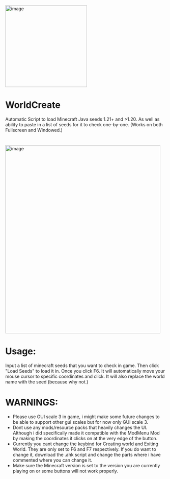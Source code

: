 <img width="256" height="256" alt="image" src="https://github.com/user-attachments/assets/451e4f27-3e7a-4431-ac49-ffa4497fb7f2" />

# WorldCreate

Automatic Script to load Minecraft Java seeds 1.21+ and >1.20. As well as ability to paste in a list of seeds for it to check one-by-one.
(Works on both Fullscreen and Windowed.)

#

<img width="487" height="589" alt="image" src="https://github.com/user-attachments/assets/fb97109a-25b9-4ccf-9153-7f672174aee6" />

#

# Usage:
Input a list of minecraft seeds that you want to check in game. Then click "Load Seeds" to load it in. Once you click F6. It will automatically move your mouse cursor to specific coordinates and click. It will also replace the world name with the seed (because why not.)

# WARNINGS:
- Please use GUI scale 3 in game, i might make some future changes to be able to support other gui scales but for now only GUI scale 3.
- Dont use any mods/resource packs that heavily changes the UI. Although i did specifically made it compatible with the ModMenu Mod by making the coordinates it clicks on at the very edge of the button.
- Currently you cant change the keybind for Creating world and Exiting World. They are only set to F6 and F7 respectively. If you do want to change it, download the .ahk script and change the parts where i have commented where you can change it.
- Make sure the Minecraft version is set to the version you are currently playing on or some buttons will not work properly.
